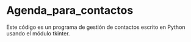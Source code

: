 # Agenda_para_contactos
Este código es un programa de gestión de contactos escrito en Python usando el módulo tkinter.
